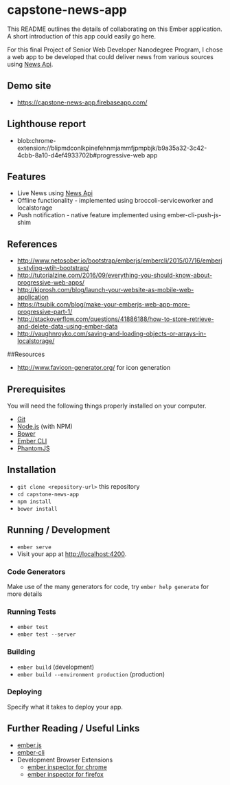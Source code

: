 # capstone-news-app

This README outlines the details of collaborating on this Ember application.
A short introduction of this app could easily go here.

For this final Project of Senior Web Developer Nanodegree Program, I chose a web app to be developed that could deliver news from various sources using [News Api](https://newsapi.org/ "News API"). 

## Demo site
* https://capstone-news-app.firebaseapp.com/

## Lighthouse report
* blob:chrome-extension://blipmdconlkpinefehnmjammfjpmpbjk/b9a35a32-3c42-4cbb-8a10-d4ef4933702b#progressive-web app

## Features
* Live News using [News Api](https://newsapi.org/ "News API")
* Offline functionality - implemented using broccoli-serviceworker and localstorage
* Push notification - native feature implemented using ember-cli-push-js-shim

## References
* http://www.netosober.io/bootstrap/emberjs/embercli/2015/07/16/emberjs-styling-wtih-bootstrap/
* http://tutorialzine.com/2016/09/everything-you-should-know-about-progressive-web-apps/
* http://kiprosh.com/blog/launch-your-website-as-mobile-web-application
* https://tsubik.com/blog/make-your-emberjs-web-app-more-progressive-part-1/
* http://stackoverflow.com/questions/41886188/how-to-store-retrieve-and-delete-data-using-ember-data
* http://vaughnroyko.com/saving-and-loading-objects-or-arrays-in-localstorage/

##Resources
* http://www.favicon-generator.org/   for icon generation



## Prerequisites

You will need the following things properly installed on your computer.

* [Git](https://git-scm.com/)
* [Node.js](https://nodejs.org/) (with NPM)
* [Bower](https://bower.io/)
* [Ember CLI](https://ember-cli.com/)
* [PhantomJS](http://phantomjs.org/)

## Installation

* `git clone <repository-url>` this repository
* `cd capstone-news-app`
* `npm install`
* `bower install`

## Running / Development

* `ember serve`
* Visit your app at [http://localhost:4200](http://localhost:4200).

### Code Generators

Make use of the many generators for code, try `ember help generate` for more details

### Running Tests

* `ember test`
* `ember test --server`

### Building

* `ember build` (development)
* `ember build --environment production` (production)

### Deploying

Specify what it takes to deploy your app.

## Further Reading / Useful Links

* [ember.js](http://emberjs.com/)
* [ember-cli](https://ember-cli.com/)
* Development Browser Extensions
  * [ember inspector for chrome](https://chrome.google.com/webstore/detail/ember-inspector/bmdblncegkenkacieihfhpjfppoconhi)
  * [ember inspector for firefox](https://addons.mozilla.org/en-US/firefox/addon/ember-inspector/)
